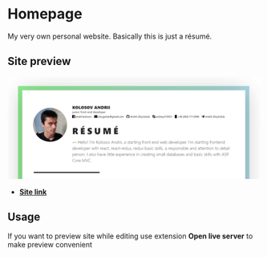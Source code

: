 # Homepage
My very own personal website. Basically this is just a résumé.

## Site preview 
![Image](https://github.com/ZloyGolub/homepage/blob/develop/assets/images/preview.png)
- [**Site link**](https://zloygolub.github.io/homepage/)

## Usage
If you want to preview site while editing use extension **Open live server** to make preview convenient
